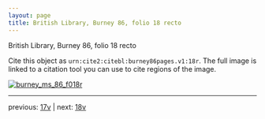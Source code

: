 ```yaml
---
layout: page
title: British Library, Burney 86, folio 18 recto
---
```


British Library, Burney 86, folio 18 recto

Cite this object as `urn:cite2:citebl:burney86pages.v1:18r`.  The full image is linked to a citation tool you can use to cite regions of the image.

[![burney_ms_86_f018r](http://www.homermultitext.org/iipsrv?IIIF=/project/homer/pyramidal/deepzoom/citebl/burney86imgs/v1/burney_ms_86_f018r.tif/full/800,/0/default.jpg)](http://www.homermultitext.org/ict2/?urn=urn:cite2:citebl:burney86imgs.v1:burney_ms_86_f018r) 

---

previous:  [17v](../17v/) | next: [18v](../18v/)